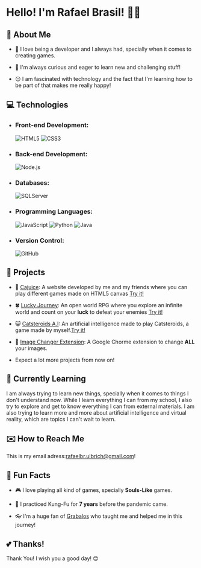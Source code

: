 # Hello! I'm Rafael Brasil! 👋🦦

## 🤙 About Me

- 🌈 I love being a developer and I always had, specially when it comes to creating games. <br>

- 🔗 I'm always curious and eager to learn new and challenging stuff! <br>

- 😌 I am fascinated with technology and the fact that I'm learning how to be part of that makes me really happy!

## 💻 Technologies

- ### Front-end Development: <br>
  ![HTML5](https://img.shields.io/badge/HTML5-E34F26?style=for-the-badge&logo=html5&logoColor=white)
  ![CSS3](https://img.shields.io/badge/CSS3-1572B6?style=for-the-badge&logo=css3&logoColor=white)
  
- ### Back-end Development: <br>
  ![Node.js](https://img.shields.io/badge/Node.js-339933?style=for-the-badge&logo=node.js&logoColor=white)


- ### Databases: <br>
  
  ![SQLServer](https://img.shields.io/badge/Microsoft_SQL_Server-CC2927?style=for-the-badge&logo=microsoft-sql-server&logoColor=white)

- ### Programming Languages: <br>
  ![JavaScript](https://img.shields.io/badge/JavaScript-F7DF1E?style=for-the-badge&logo=javascript&logoColor=black)
  ![Python](https://img.shields.io/badge/Python-3776AB?style=for-the-badge&logo=python&logoColor=white)
  ![Java](https://img.shields.io/badge/Java-007396?style=for-the-badge&logo=java&logoColor=white)
 

- ### Version Control: <br>
  ![GitHub](https://img.shields.io/badge/GitHub-181717?style=for-the-badge&logo=github&logoColor=white)

## 📜 Projects

- 🥭 [Cajuice](https://github.com/JoaoCussolim/Cajuice): A website developed by me and my friends where you can play different games made on HTML5 canvas [Try it!](https://cajuice.netlify.app/)
- 🍀 [Lucky Journey](https://github.com/GabrielGrabalos/Solar-System-Website): An open world RPG where you explore an infinite world and count on your **luck** to defeat your enemies [Try it!](https://solartorio.web.app)
- 😺 [Catsteroids A.I](https://github.com/RafaelBrasil1/Catsteroids-A.I): An artificial intelligence made to play Catsteroids, a game made by myself.[Try it!](rafaelbrasil1.github.io/Catsteroids-A.I/)
- 🧩 [Image Changer Extension](https://github.com/RafaelBrasil1/ImageChangerExtension): A Google Chorme extension to change **ALL** your images.


- Expect a lot more projects from now on!

## 📖 Currently Learning

I am always trying to learn new things, specially when it comes to things I don't understand now. While I learn everything I can from my school, I also try to explore and get to know everything I can from external materials.
I am also trying to learn more and more about artificial intelligence and virtual reality, which are topics I can't wait to learn.

## ✉️ How to Reach Me

This is my email adress:[rafaelbr.ulbrich@gmail.com](mailto:rafaelbr.ulbrich@gmail.com)!

## 🔮 Fun Facts
- 🎮 I love playing all kind of games, specially **Souls-Like** games.

- 🥷 I practiced Kung-Fu for **7 years** before the pandemic came.

- 👓 I'm a huge fan of [Grabalos](https://github.com/GabrielGrabalos) who taught me and helped me in this journey!

## 💕 Thanks!

Thank You!
I wish you a good day! 😊
